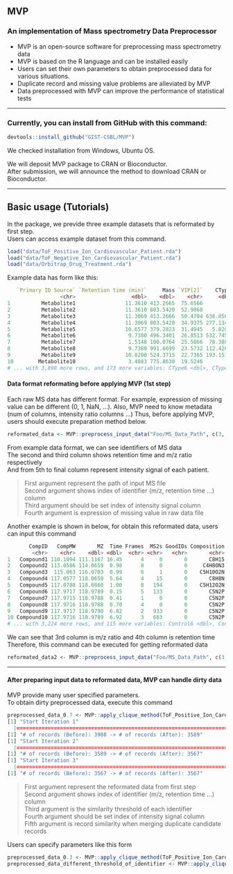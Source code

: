 ## MVP
### An implementation of Mass spectrometry Data Preprocessor

* MVP is an open-source software for preprocessing mass spectrometry data
* MVP is based on the R language and can be installed easily
* Users can set their own parameters to obtain preprocessed data for various
 situations.
* Duplicate record and missing value problems are alleviated by MVP
* Data preprocessed with MVP can improve the performance of statistical tests

---

### Currently, you can install from GitHub with this command:

```R
devtools::install_github("GIST-CSBL/MVP")
```

We checked installation from Windows, Ubuntu OS.

We will deposit MVP package to CRAN or Bioconductor.  
After submission, we will announce the method to download CRAN or Bioconductor.

---

## Basic usage (Tutorials)

In the package, we previde three example datasets that is reformated by first step.  
Users can access example dataset from this command.

```R
load("data/ToF_Positive_Ion_Cardiovascular_Patient.rda")
load("data/ToF_Negative_Ion_Cardiovascular_Patient.rda")
load("data/Orbitrap_Drug_Treatment.rda")
```

Example data has form like this:

```R
   `Primary ID Source` `Retention time (min)`     Mass `VIP[2]`    CType1    CType2   CType3    CType4     CType5
                 <chr>                  <dbl>    <dbl>    <chr>     <dbl>     <dbl>    <dbl>     <dbl>      <dbl>
1          Metabolite1                11.3610 413.2665  75.6566        NA 801.22500 658.9790 829.51200 850.962000
2          Metabolite2                11.3610 803.5420  52.9068        NA 385.30700 287.1710 461.28300 443.445000
3          Metabolite3                11.3069 413.2666  50.4704 638.85000   1.94153 658.9790   1.80367   4.719440
4          Metabolite4                11.3069 803.5420  34.9375 277.13400        NA 287.1710        NA         NA
5          Metabolite5                10.6577 379.2823  31.4945   5.82057  49.79090   2.2531  45.17050   7.397180
6          Metabolite6                 9.7380 496.3401  26.8513 532.74500 622.35500 428.0600 553.41500 546.130000
7          Metabolite7                 1.5148 100.0764  25.5866  78.38820  83.93800  67.1396 113.81900  73.692600
8          Metabolite8                 9.7380 991.6699  23.5732 112.42800 184.42900  60.4640 165.55200 138.506000
9          Metabolite9                10.8200 524.3715  22.7365 193.15100 228.16600 147.8830 203.60400 190.575000
10        Metabolite10                 3.4083 775.8630  19.5246        NA        NA       NA        NA   0.001488
# ... with 3,898 more rows, and 173 more variables: CType6 <dbl>, CType7 <dbl>, CType8 <dbl>, CType9 <dbl>
```

#### Data format reformating before applying MVP (1st step)

Each raw MS data has different format. For example, expression of missing value
can be different (0, 1, NaN, ...). 
Also, MVP need to know metadata (num of columns, intensity ratio columns ...)
Thus, before applying MVP, users should execute preparation method below.

```R
reformated_data <- MVP::preprocess_input_data("Foo/MS_Data_Path", c(3, 2), 5:181, 0)
```

From example data format, we can see identifiers of MS data  
The second and third column shows retention time and m/z ratio respectively  
And from 5th to final column represent intensity signal of each patient.

> First argument represent the path of input MS file  
> Second argument shows index of identifier (m/z, retention time ...) column  
> Third argument should be set index of intensity signal column  
> Fourth argument is expression of missing value in raw data file  

Another example is shown in below, 
for obtain this reformated data, users can input this command

```R
       CompID   CompMW       MZ  Time Frames  MS2s GoodIDs Composition Control1 Control2 Control3 Control4 Control5
        <chr>    <chr>    <dbl> <dbl>  <chr> <chr>   <chr>       <chr>    <dbl>    <dbl>    <dbl>    <dbl>    <dbl>
1   Compound1 110.1094 111.1167 16.45      4     0       0       C8H15  5451919  5859771  5607642  5596205  5622329
2   Compound2 113.0586 114.0659  0.98      8     0       0     C4H8ON3  8872545  7635595  8179503  6046026  5472458
3   Compound3  115.063 116.0703  0.99      6     1       0    C5H10O2N 18811215 22871758 19382179 20754701 25320232
4   Compound4 117.0577 118.0650  5.64      4    15       0       C8H8N  2497441  2360456  1714853  2196303  1682624
5   Compound5 117.0788 118.0860  1.00      8   194       0    C5H12O2N 25683704 25805455 25316523 22763418 25395905
6   Compound6 117.9717 118.9789  0.15      5   133       0       C5N2P  2567835  2341199  2539197  2489484  2644816
7   Compound7 117.9715 118.9788  0.41      1     0       0       C5N2P  2567519  2342544  2534912  2489798  2647408
8   Compound8 117.9716 118.9788  0.70      4     0       0       C5N2P  2681419  2422994  2662704  2599097  2765844
9   Compound9 117.9717 118.9790  6.82      2   933       0       C5N2P 30033529 31089689 30635252 32062554 33248868
10 Compound10 117.9716 118.9789  6.92      3   683       0       C5N2P 73795605 75341181 75415681 78072006 80433690
# ... with 3,224 more rows, and 115 more variables: Control6 <dbl>, Control7 <dbl>, Control8 <dbl>, Control9 <dbl>
```

We can see that 3rd column is m/z ratio and 4th column is retention time  
Therefore, this command can be executed for getting reformated data

```R
reformated_data2 <- MVP::preprocess_input_data("Foo/MS_Data_Path", c(3, 4), 9:127, 0)
```
---

#### After preparing input data to reformated data, MVP can handle dirty data

MVP provide many user specified parameters.  
To obtain dirty preprocessed data, execute this command

```R
preprocessed_data_0.7 <- MVP::apply_clique_method(ToF_Positive_Ion_Cardiovascular_Patient, c(3, 2), c(0.001, 0.3), 5:181, 0.7)
[1] "Start Iteration 1"
  |======================================================================| 100%
[1] "# of records (Before): 3908 -> # of records (After): 3589"
[1] "Start Iteration 2"
  |======================================================================| 100%
[1] "# of records (Before): 3589 -> # of records (After): 3567"
[1] "Start Iteration 3"
  |======================================================================| 100%
[1] "# of records (Before): 3567 -> # of records (After): 3567"
```

> First argument represent the reformated data from first step  
> Second argument shows index of identifier (m/z, retention time ...) column    
> Third argument is the similarity threshold of each identifier   
> Fourth argument should be set index of intensity signal column    
> Fifth argument is record similarity when merging duplicate candidate records  


Users can specify parameters like this form  
```R
preprocessed_data_0.3 <- MVP::apply_clique_method(ToF_Positive_Ion_Cardiovascular_Patient, c(3, 2), c(0.001, 0.3), 5:181, 0.3)
preprocessed_data_different_threshold_of_identifier <- MVP::apply_clique_method(ToF_Positive_Ion_Cardiovascular_Patient, c(3, 2), c(0.004, 0.1), 5:181, 0.7)
```
